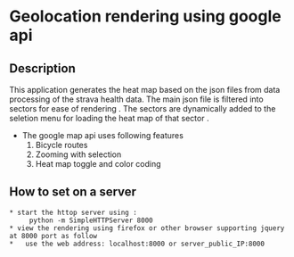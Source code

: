 # Geolocation rendering using google api 
## Description
   This application generates the heat map based on the json files from data processing of the strava health data. The main json file is filtered into sectors for ease of rendering . The sectors are dynamically added to the seletion menu for loading the heat map of that sector . 

   * The google map api uses following features
      1.  Bicycle routes
      1. Zooming with selection
      1. Heat map toggle and color coding
      
## How to set on a server 
    * start the httop server using :
         python -m SimpleHTTPServer 8000
    * view the rendering using firefox or other browser supporting jquery at 8000 port as follow
    *   use the web address: localhost:8000 or server_public_IP:8000

